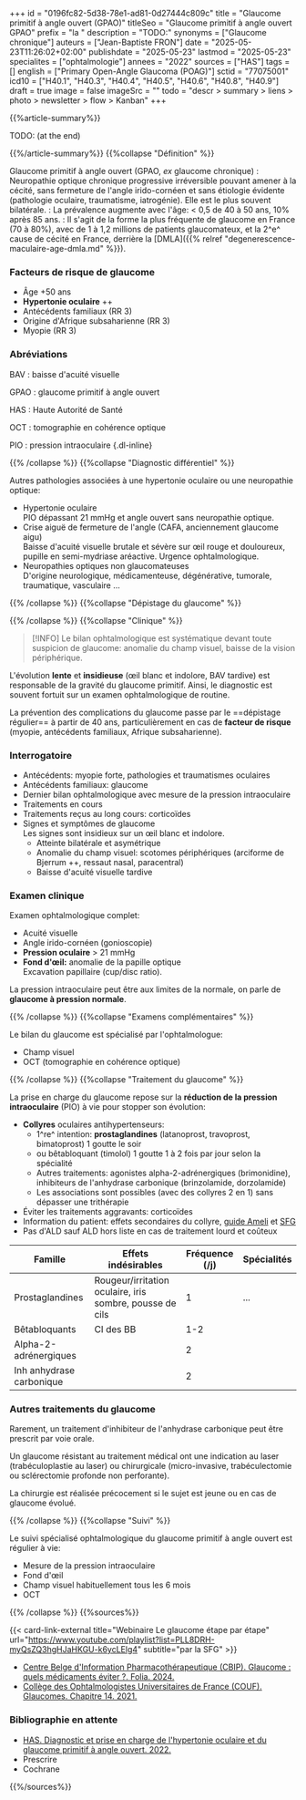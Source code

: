 +++
id = "0196fc82-5d38-78e1-ad81-0d27444c809c"
title = "Glaucome primitif à angle ouvert (GPAO)"
titleSeo = "Glaucome primitif à angle ouvert GPAO"
prefix = "la "
description = "TODO:"
synonyms = ["Glaucome chronique"]
auteurs = ["Jean-Baptiste FRON"]
date = "2025-05-23T11:26:02+02:00"
publishdate = "2025-05-23"
lastmod = "2025-05-23"
specialites = ["ophtalmologie"]
annees = "2022"
sources = ["HAS"]
tags = []
english = ["Primary Open-Angle Glaucoma (POAG)"]
sctid = "77075001"
icd10 = ["H40.1", "H40.3", "H40.4", "H40.5", "H40.6", "H40.8", "H40.9"]
draft = true
image = false
imageSrc = ""
todo = "descr > summary > liens > photo > newsletter > flow > Kanban"
+++

{{%article-summary%}}

TODO: (at the end)

{{%/article-summary%}}
{{%collapse "Définition" %}}

Glaucome primitif à angle ouvert (GPAO, *ex* glaucome chronique)
: Neuropathie optique chronique progressive irréversible pouvant amener à la cécité, sans fermeture de l'angle irido-cornéen et sans étiologie évidente (pathologie oculaire, traumatisme, iatrogénie). Elle est le plus souvent bilatérale.
: La prévalence augmente avec l'âge: < 0,5 de 40 à 50 ans, 10% après 85 ans.
: Il s'agit de la forme la plus fréquente de glaucome en France (70 à 80%), avec de 1 à 1,2 millions de patients glaucomateux, et la 2^e^ cause de cécité en France, derrière la [DMLA]({{% relref "degenerescence-maculaire-age-dmla.md" %}}).

### Facteurs de risque de glaucome

- Âge +50 ans
- **Hypertonie oculaire** ++
- Antécédents familiaux (RR 3)
- Origine d'Afrique subsaharienne (RR 3)
- Myopie (RR 3)

### Abréviations

BAV
: baisse d'acuité visuelle

GPAO
: glaucome primitif à angle ouvert

HAS
: Haute Autorité de Santé

OCT
: tomographie en cohérence optique

PIO
: pression intraoculaire
{.dl-inline}

{{% /collapse %}}
{{%collapse "Diagnostic différentiel" %}}

Autres pathologies associées à une hypertonie oculaire ou une neuropathie optique:

- Hypertonie oculaire  
  PIO dépassant 21 mmHg et angle ouvert sans neuropathie optique.
- Crise aiguë de fermeture de l'angle (CAFA, anciennement glaucome aigu)  
  Baisse d'acuité visuelle brutale et sévère sur œil rouge et douloureux, pupille en semi-mydriase aréactive. Urgence ophtalmologique.
- Neuropathies optiques non glaucomateuses  
  D'origine neurologique, médicamenteuse, dégénérative, tumorale, traumatique, vasculaire ...

{{% /collapse %}}
{{%collapse "Dépistage du glaucome" %}}



{{% /collapse %}}
{{%collapse "Clinique" %}}

> [!INFO]
> Le bilan ophtalmologique est systématique devant toute suspicion de glaucome: anomalie du champ visuel, baisse de la vision périphérique.

L'évolution **lente** et **insidieuse** (œil blanc et indolore, BAV tardive) est responsable de la gravité du glaucome primitif. Ainsi, le diagnostic est souvent fortuit sur un examen ophtalmologique de routine.

La prévention des complications du glaucome passe par le ==dépistage régulier== à partir de 40 ans, particulièrement en cas de **facteur de risque** (myopie, antécédents familiaux, Afrique subsaharienne).

### Interrogatoire

- Antécédents: myopie forte, pathologies et traumatismes oculaires
- Antécédents familiaux: glaucome
- Dernier bilan ophtalmologique avec mesure de la pression intraoculaire
- Traitements en cours
- Traitements reçus au long cours: corticoïdes
- Signes et symptômes de glaucome  
  Les signes sont insidieux sur un œil blanc et indolore.
  - Atteinte bilatérale et asymétrique
  - Anomalie du champ visuel: scotomes périphériques (arciforme de Bjerrum ++, ressaut nasal, paracentral)
  - Baisse d'acuité visuelle tardive

### Examen clinique

Examen ophtalmologique complet:

- Acuité visuelle
- Angle irido-cornéen (gonioscopie)
- **Pression oculaire** > 21 mmHg
- **Fond d'œil:** anomalie de la papille optique  
  Excavation papillaire (cup/disc ratio).

La pression intraoculaire peut être aux limites de la normale, on parle de **glaucome à pression normale**.

{{% /collapse %}}
{{%collapse "Examens complémentaires" %}}

Le bilan du glaucome est spécialisé par l'ophtalmologue:

- Champ visuel
- OCT (tomographie en cohérence optique)

{{% /collapse %}}
{{%collapse "Traitement du glaucome" %}}

La prise en charge du glaucome repose sur la **réduction de la pression intraoculaire** (PIO) à vie pour stopper son évolution:

- **Collyres** oculaires antihypertenseurs:
  - 1^re^ intention: **prostaglandines** (latanoprost, travoprost, bimatoprost) 1 goutte le soir
  - ou bêtabloquant (timolol) 1 goutte 1 à 2 fois par jour selon la spécialité
  - Autres traitements: agonistes alpha-2-adrénergiques (brimonidine), inhibiteurs de l'anhydrase carbonique (brinzolamide, dorzolamide)
  - Les associations sont possibles (avec des collyres 2 en 1) sans dépasser une trithérapie
- Éviter les traitements aggravants: corticoïdes
- Information du patient: effets secondaires du collyre, [guide Ameli](hhttps://www.ameli.fr/assure/sante/themes/glaucome) et [SFG](https://sfglaucome.fr/patient/faq/)
- Pas d'ALD sauf ALD hors liste en cas de traitement lourd et coûteux

| Famille | Effets indésirables | Fréquence (/j) | Spécialités |
|--------|---------------------|-----------|-------------|
| Prostaglandines | Rougeur/irritation oculaire, iris sombre, pousse de cils | 1 | ... |
| Bêtabloquants | CI des BB | 1-2 ||
| Alpha-2-adrénergiques || 2 ||
| Inh anhydrase carbonique || 2 ||

### Autres traitements du glaucome

Rarement, un traitement d'inhibiteur de l'anhydrase carbonique peut être prescrit par voie orale.

Un glaucome résistant au traitement médical ont une indication au laser (trabéculoplastie au laser) ou chirurgicale (micro-invasive, trabéculectomie ou sclérectomie profonde non perforante).

La chirurgie est réalisée précocement si le sujet est jeune ou en cas de glaucome évolué.

{{% /collapse %}}
{{%collapse "Suivi" %}}

Le suivi spécialisé ophtalmologique du glaucome primitif à angle ouvert est régulier à vie:

- Mesure de la pression intraoculaire
- Fond d'œil
- Champ visuel habituellement tous les 6 mois
- OCT

{{% /collapse %}}
{{%sources%}}

{{< card-link-external title="Webinaire Le glaucome étape par étape" url="https://www.youtube.com/playlist?list=PLL8DRH-myQsZQ3hgHJaHKGU-k6ycLElg4" subtitle="par la SFG" >}}

- [Centre Belge d'Information Pharmacothérapeutique (CBIP). Glaucome : quels médicaments éviter ?. Folia. 2024.](https://www.cbip.be/fr/articles/4354?folia=4353&matches=glaucome#)
- [Collège des Ophtalmologistes Universitaires de France (COUF). Glaucomes. Chapitre 14. 2021.](https://couf.fr/espace-etudiants/2eme-cycle-dfasm/)

### Bibliographie en attente

- [HAS. Diagnostic et prise en charge de l'hypertonie oculaire et du glaucome primitif à angle ouvert. 2022.](https://www.has-sante.fr/jcms/p_3321655/fr/diagnostic-et-prise-en-charge-de-l-hypertonie-oculaire-et-du-glaucome-primitif-a-angle-ouvert)
- Prescrire
- Cochrane

{{%/sources%}}
